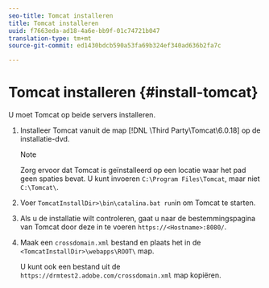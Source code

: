 ```yaml
---
seo-title: Tomcat installeren
title: Tomcat installeren
uuid: f7663eda-ad18-4a6e-bb9f-01c74721b047
translation-type: tm+mt
source-git-commit: ed1430bdcb590a53fa69b324ef340ad636b2fa7c

---
```



# Tomcat installeren {#install-tomcat}

U moet Tomcat op beide servers installeren.
1. Installeer Tomcat vanuit de map [!DNL \Third Party\Tomcat\6.0.18\] op de installatie-dvd.

   >[!NOTE]
   >
   >Zorg ervoor dat Tomcat is geïnstalleerd op een locatie waar het pad geen spaties bevat. U kunt invoeren `C:\Program Files\Tomcat`, maar niet `C:\Tomcat\`.

1. Voer `TomcatInstallDir>\bin\catalina.bat run`in om Tomcat te starten.
1. Als u de installatie wilt controleren, gaat u naar de bestemmingspagina van Tomcat door deze in te voeren `https://<Hostname>:8080/`.
1. Maak een `crossdomain.xml` bestand en plaats het in de `<TomcatInstallDir>\webapps\ROOT\` map.

   U kunt ook een bestand uit de `https://drmtest2.adobe.com/crossdomain.xml` map kopiëren.
